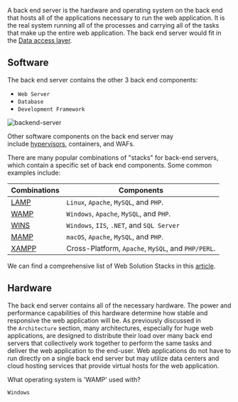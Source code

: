 A back end server is the hardware and operating system on the back end that hosts all of the applications necessary to run the web application. It is the real system running all of the processes and carrying all of the tasks that make up the entire web application. The back end server would fit in the [Data access layer](https://en.wikipedia.org/wiki/Data_access_layer).

## Software

The back end server contains the other 3 back end components:

-   `Web Server`
-   `Database`
-   `Development Framework`

![backend-server](https://academy.hackthebox.com/storage/modules/75/backend-server.jpg)

Other software components on the back end server may include [hypervisors](https://en.wikipedia.org/wiki/Hypervisor), containers, and WAFs.

There are many popular combinations of "stacks" for back-end servers, which contain a specific set of back end components. Some common examples include:

| Combinations                                                      | Components                                         |
| ----------------------------------------------------------------- | -------------------------------------------------- |
| [LAMP](https://en.wikipedia.org/wiki/LAMP_(software_bundle))      | `Linux`, `Apache`, `MySQL`, and `PHP`.             |
| [WAMP](https://en.wikipedia.org/wiki/LAMP_(software_bundle)#WAMP) | `Windows`, `Apache`, `MySQL`, and `PHP`.           |
| [WINS](https://en.wikipedia.org/wiki/Solution_stack)              | `Windows`, `IIS`, `.NET`, and `SQL Server`         |
| [MAMP](https://en.wikipedia.org/wiki/MAMP)                        | `macOS`, `Apache`, `MySQL`, and `PHP`.             |
| [XAMPP](https://en.wikipedia.org/wiki/XAMPP)                      | Cross-Platform, `Apache`, `MySQL`, and `PHP/PERL`. |

We can find a comprehensive list of Web Solution Stacks in this [article](https://en.wikipedia.org/wiki/Solution_stack).

## Hardware

The back end server contains all of the necessary hardware. The power and performance capabilities of this hardware determine how stable and responsive the web application will be. As previously discussed in the `Architecture` section, many architectures, especially for huge web applications, are designed to distribute their load over many back end servers that collectively work together to perform the same tasks and deliver the web application to the end-user. Web applications do not have to run directly on a single back end server but may utilize data centers and cloud hosting services that provide virtual hosts for the web application.

What operating system is 'WAMP' used with?

`Windows`

